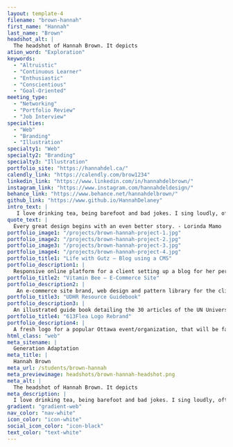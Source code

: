 ```yaml
---
layout: template-4
filename: "brown-hannah" 
first_name: "Hannah"
last_name: "Brown"
headshot_alt: |
  The headshot of Hannah Brown. It depicts
ation_word: "Exploration"
keywords:
  - "Altruistic"
  - "Continuous Learner"
  - "Enthusiastic"
  - "Conscientious"
  - "Goal-Oriented"
meeting_type:
  - "Networking"
  - "Portfolio Review"
  - "Job Interview"
specialties:
  - "Web"
  - "Branding"
  - "Illustration"
specialty1: "Web"
specialty2: "Branding"
specialty3: "Illustration"
portfolio_site: "https://hannahdel.ca/"
calendly_link: "https://calendly.com/brow1234"
linkedin_link: "https://www.linkedin.com/in/hannahdelbrown/"
instagram_link: "https://www.instagram.com/hannahdeldesign/"
behance_link: "https://www.behance.net/hannahdelbrown/"
github_link: "https://www.github.io/HannahDelaney"
intro_text: |
   I love drinking tea, being barefoot and bad jokes. I sing loudly, often, and have spent far too much of my memory real estate on movie quotes. Most of all, I love graphic design.
quote_text: |
  Every great design begins with an even better story. - Lorinda Mamo
portfolio_image1: "/projects/brown-hannah-project-1.jpg"
portfolio_image2: "/projects/brown-hannah-project-2.jpg"
portfolio_image3: "/projects/brown-hannah-project-3.jpg"
portfolio_image4: "/projects/brown-hannah-project-4.jpg"
portfolio_title1: "Life with Gutz — Blog using a CMS"
portfolio_description1: |
  Responsive online platform for a client setting up a blog for her personal brand, using Netlify as a CMS.
portfolio_title2: "Vitamin Bee — E-Commerce Site"
portfolio_description2: |
   An e-commerce site brand, web design and pattern library for the client to pull assets from. The designs are whimsical yet easy to navigate for users of various ages.
portfolio_title3: "UDHR Resource Guidebook"
portfolio_description3: |
  An illustrated guide book detailing the 30 articles of the UN Universal Declaration of Human Rights, for quick reference at home, work or in study.
portfolio_title4: "613Flea Logo Rebrand"
portfolio_description4: |
  A fresh logo for a popular Ottawa event/organization, that will be familiar and representative of all attendees and vendors.
html_class: "web"
meta_sitename: |
  Generation Adaptation
meta_title: |
  Hannah Brown
meta_url: /students/brown-hannah
meta_previewimage: headshots/brown-hannah-headshot.png
meta_alt: |
  The headshot of Hannah Brown. It depicts
meta_description: |
  I love drinking tea, being barefoot and bad jokes. I sing loudly, often, and have spent far too much of my memory real estate on movie quotes. Most of all, I love graphic design.
gradient: "gradient-web"
nav_color: "nav-white"
icon_color: "icon-white"
social_icon_color: "icon-black"
text_color: "text-white"
---
```


